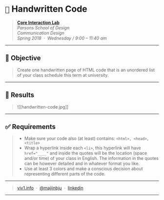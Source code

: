# `📖` Handwritten Code
> **[Core Interaction Lab](https://github.com/majiinbju/core-interaction-2017)**<br>
> *Parsons School of Design<br>
> Communication Design<br>
> Spring 2018 &nbsp;&middot;&nbsp;
> Wednesday / 9:00 – 11:40 am*
> 
---
## 🎯 Objective
> Create one handwritten page of HTML code that is an unordered list of your class schedule this term at university.
---
## 🧪 Results
> ![[handwritten-code.jpg]]
---
## ✅ Requirements
> - Make sure your code also (at least) contains: `<html>, <head>, <title>`
> - Wrap a hyperlink inside each `<li>`, this hyperlink will have `href="____"` and inside the quotes will be the location (space and/or time) of your class in English. The information in the quotes can be however detailed and in whatever format you like.
> - Use at least 3 colors and make a conscious decision about representing different parts of the code.
---
> [viv1.info](https://www.bajju.info) &nbsp;&middot;&nbsp;
> [@majiinbju](https://github.com/majiinbju) &nbsp;&middot;&nbsp;
> [linkedin](https://www.linkedin.com/in/vivek-bajaj/)
---
